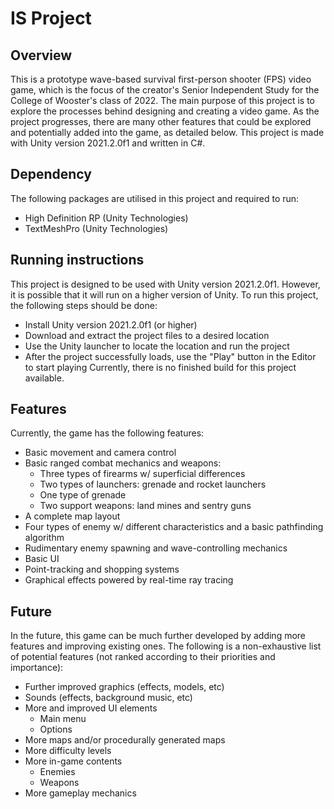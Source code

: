 # IS Project

## Overview
This is a prototype wave-based survival first-person shooter (FPS) video game, which is the focus of the creator's Senior Independent Study for the College of Wooster's class of 2022. The main purpose of this project is to explore the processes behind designing and creating a video game. As the project progresses, there are many other features that could be explored and potentially added into the game, as detailed below. This project is made with Unity version 2021.2.0f1 and written in C#.

## Dependency
The following packages are utilised in this project and required to run:
- High Definition RP (Unity Technologies)
- TextMeshPro (Unity Technologies)

## Running instructions
This project is designed to be used with Unity version 2021.2.0f1. However, it is possible that it will run on a higher version of Unity. To run this project, the following steps should be done:
- Install Unity version 2021.2.0f1 (or higher)
- Download and extract the project files to a desired location
- Use the Unity launcher to locate the location and run the project
- After the project successfully loads, use the "Play" button in the Editor to start playing
Currently, there is no finished build for this project available.

## Features
Currently, the game has the following features:
- Basic movement and camera control
- Basic ranged combat mechanics and weapons:
  * Three types of firearms w/ superficial differences
  * Two types of launchers: grenade and rocket launchers
  * One type of grenade
  * Two support weapons: land mines and sentry guns
- A complete map layout 
- Four types of enemy w/ different characteristics and a basic pathfinding algorithm
- Rudimentary enemy spawning and wave-controlling mechanics
- Basic UI
- Point-tracking and shopping systems
- Graphical effects powered by real-time ray tracing

## Future
In the future, this game can be much further developed by adding more features and improving existing ones. The following is a non-exhaustive list of potential features (not ranked according to their priorities and importance):
- Further improved graphics (effects, models, etc)
- Sounds (effects, background music, etc)
- More and improved UI elements
  * Main menu
  * Options
- More maps and/or procedurally generated maps
- More difficulty levels
- More in-game contents
  * Enemies
  * Weapons
- More gameplay mechanics